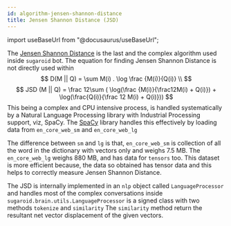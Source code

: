 ```yaml
---
id: algorithm-jensen-shannon-distance
title: Jensen Shannon Distance (JSD)
---
```


import useBaseUrl from "@docusaurus/useBaseUrl";

<link rel="stylesheet" href={useBaseUrl("katex.min.css")} />

The [Jensen Shannon Distance](https://en.wikipedia.org/wiki/Jensen–Shannon_divergence) is the last and the complex algorithm used inside `sugaroid` bot. The equation for finding Jensen Shannon Distance is not directly  used within
$$
D(M || Q) = \sum M(i) . \log \frac {M(i)}{Q(i)} \\
$$
$$
JSD (M || Q) = \frac 12\sum ( \log(\frac {M(i)}{\frac12M(i) + Q(i)}) +  \log(\frac{Q(i)}{\frac 12 M(i) + Q(i)}))
$$
 This being a complex and CPU intensive process, is handled  systematically by a Natural Language Processing library with Industrial  Processing support, viz, SpaCy. The [SpaCy](https://github.com/srevinsaju/sugaroid/blob/430dd87fa8fd4831fc1b717676d5e8923146d020/spacy.io) library handles this effectively by loading data from `en_core_web_sm` and `en_core_web_lg`

The difference between `sm` and `lg` is that, `en_core_web_sm` is collection of all the word in the dictionary with vectors only  and weighs 7.5 MB. The `en_core_web_lg` weighs 880 MB, and has data for `tensors` too. This dataset is more efficient because, the data so obtained has  tensor data and this helps to correctly measure Jensen Shannon Distance.

The JSD is internally implemented in an `nlp` object called `LanguageProcessor` and handles most of the complex conversations inside `sugaroid.brain.utils.LanguageProcessor` is a signed class with two methods `tokenize` and `similarity` The `similarity` method return the resultant net vector displacement of the given vectors.